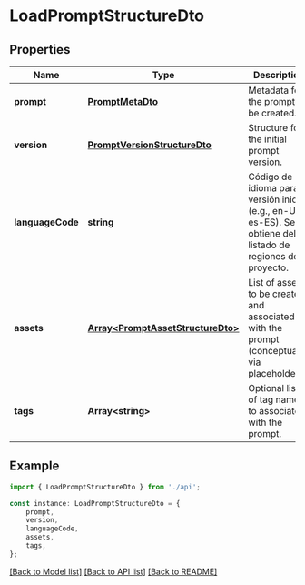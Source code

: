 # LoadPromptStructureDto


## Properties

Name | Type | Description | Notes
------------ | ------------- | ------------- | -------------
**prompt** | [**PromptMetaDto**](PromptMetaDto.md) | Metadata for the prompt to be created. | [default to undefined]
**version** | [**PromptVersionStructureDto**](PromptVersionStructureDto.md) | Structure for the initial prompt version. | [default to undefined]
**languageCode** | **string** | Código de idioma para la versión inicial (e.g., en-US, es-ES). Se obtiene del listado de regiones del proyecto. | [default to undefined]
**assets** | [**Array&lt;PromptAssetStructureDto&gt;**](PromptAssetStructureDto.md) | List of assets to be created and associated with the prompt (conceptually via placeholders). | [default to undefined]
**tags** | **Array&lt;string&gt;** | Optional list of tag names to associate with the prompt. | [optional] [default to undefined]

## Example

```typescript
import { LoadPromptStructureDto } from './api';

const instance: LoadPromptStructureDto = {
    prompt,
    version,
    languageCode,
    assets,
    tags,
};
```

[[Back to Model list]](../README.md#documentation-for-models) [[Back to API list]](../README.md#documentation-for-api-endpoints) [[Back to README]](../README.md)
